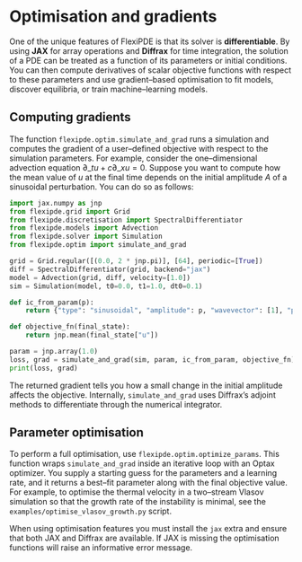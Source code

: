 # Optimisation and gradients

One of the unique features of FlexiPDE is that its solver is **differentiable**.
By using **JAX** for array operations and **Diffrax** for time integration,
the solution of a PDE can be treated as a function of its parameters or
initial conditions.  You can then compute derivatives of scalar objective
functions with respect to these parameters and use gradient–based
optimisation to fit models, discover equilibria, or train machine–learning
models.

## Computing gradients

The function `flexipde.optim.simulate_and_grad` runs a simulation and
computes the gradient of a user–defined objective with respect to the
simulation parameters.  For example, consider the one–dimensional advection
equation $\partial\_t u + c \partial\_x u = 0$.  Suppose you want to
compute how the mean value of $u$ at the final time depends on the initial
amplitude $A$ of a sinusoidal perturbation.  You can do so as follows:

```python
import jax.numpy as jnp
from flexipde.grid import Grid
from flexipde.discretisation import SpectralDifferentiator
from flexipde.models import Advection
from flexipde.solver import Simulation
from flexipde.optim import simulate_and_grad

grid = Grid.regular([(0.0, 2 * jnp.pi)], [64], periodic=[True])
diff = SpectralDifferentiator(grid, backend="jax")
model = Advection(grid, diff, velocity=[1.0])
sim = Simulation(model, t0=0.0, t1=1.0, dt0=0.1)

def ic_from_param(p):
    return {"type": "sinusoidal", "amplitude": p, "wavevector": [1], "phase": 0.0, "backend": "jax"}

def objective_fn(final_state):
    return jnp.mean(final_state["u"])

param = jnp.array(1.0)
loss, grad = simulate_and_grad(sim, param, ic_from_param, objective_fn)
print(loss, grad)
```

The returned gradient tells you how a small change in the initial amplitude
affects the objective.  Internally, `simulate_and_grad` uses Diffrax’s
adjoint methods to differentiate through the numerical integrator.

## Parameter optimisation

To perform a full optimisation, use `flexipde.optim.optimize_params`.
This function wraps `simulate_and_grad` inside an iterative loop with an
Optax optimizer.  You supply a starting guess for the parameters and a
learning rate, and it returns a best–fit parameter along with the final
objective value.  For example, to optimise the thermal velocity in a
two–stream Vlasov simulation so that the growth rate of the instability is
minimal, see the `examples/optimise_vlasov_growth.py` script.

When using optimisation features you must install the `jax` extra and
ensure that both JAX and Diffrax are available.  If JAX is missing the
optimisation functions will raise an informative error message.